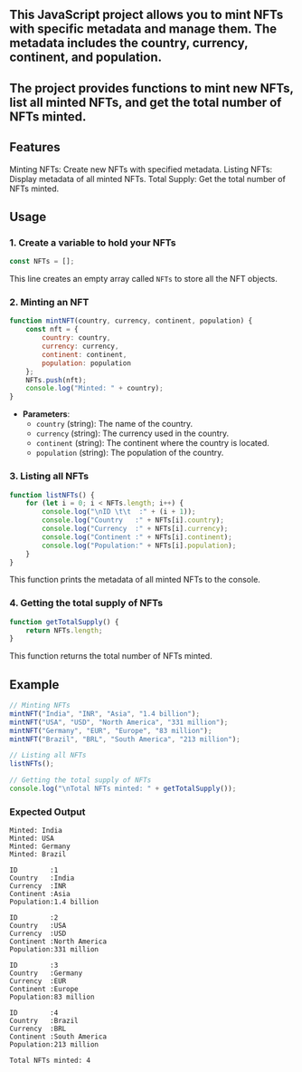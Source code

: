 ## This JavaScript project allows you to mint NFTs with specific metadata and manage them. The metadata includes the country, currency, continent, and population. 
## The project provides functions to mint new NFTs, list all minted NFTs, and get the total number of NFTs minted.

## Features

  Minting NFTs: Create new NFTs with specified metadata.
  Listing NFTs: Display metadata of all minted NFTs.
  Total Supply: Get the total number of NFTs minted.

## Usage

### 1. Create a variable to hold your NFTs

```javascript
const NFTs = [];
```

This line creates an empty array called `NFTs` to store all the NFT objects.

### 2. Minting an NFT

```javascript
function mintNFT(country, currency, continent, population) {
    const nft = {                
        country: country,
        currency: currency,
        continent: continent,
        population: population
    };
    NFTs.push(nft);
    console.log("Minted: " + country);
}
```

- **Parameters**:
  - `country` (string): The name of the country.
  - `currency` (string): The currency used in the country.
  - `continent` (string): The continent where the country is located.
  - `population` (string): The population of the country.

### 3. Listing all NFTs

```javascript
function listNFTs() {
    for (let i = 0; i < NFTs.length; i++) {
        console.log("\nID \t\t  :" + (i + 1));
        console.log("Country   :" + NFTs[i].country);
        console.log("Currency  :" + NFTs[i].currency);
        console.log("Continent :" + NFTs[i].continent);
        console.log("Population:" + NFTs[i].population);
    }
}
```

This function prints the metadata of all minted NFTs to the console.

### 4. Getting the total supply of NFTs

```javascript
function getTotalSupply() {
    return NFTs.length;
}
```

This function returns the total number of NFTs minted.

## Example

```javascript
// Minting NFTs
mintNFT("India", "INR", "Asia", "1.4 billion");
mintNFT("USA", "USD", "North America", "331 million");
mintNFT("Germany", "EUR", "Europe", "83 million");
mintNFT("Brazil", "BRL", "South America", "213 million");

// Listing all NFTs
listNFTs();

// Getting the total supply of NFTs
console.log("\nTotal NFTs minted: " + getTotalSupply());
```

### Expected Output

```
Minted: India
Minted: USA
Minted: Germany
Minted: Brazil

ID        :1
Country   :India
Currency  :INR
Continent :Asia
Population:1.4 billion

ID        :2
Country   :USA
Currency  :USD
Continent :North America
Population:331 million

ID        :3
Country   :Germany
Currency  :EUR
Continent :Europe
Population:83 million

ID        :4
Country   :Brazil
Currency  :BRL
Continent :South America
Population:213 million

Total NFTs minted: 4
```
